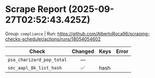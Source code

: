 # Scrape Report (2025-09-27T02:52:43.425Z)

Group: `compliance`  |  Run: https://github.com/AlbertoRoca96/scraping-checks-scheduler/actions/runs/18054054602

| Check | Changed | Keys | Error |
|---|:---:|:--|:--|
| `psa_charizard_pop_total` | — |  |  |
| `sec_aapl_8k_list_hash` | ✅ | hash |  |
